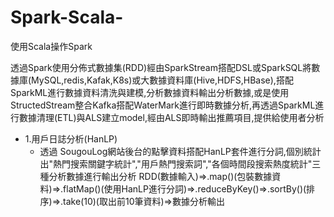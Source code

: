 # Spark-Scala-
使用Scala操作Spark

透過Spark使用分佈式數據集(RDD)經由SparkStream搭配DSL或SparkSQL將數據庫(MySQL,redis,Kafak,K8s)或大數據資料庫(Hive,HDFS,HBase),搭配SparkML進行數據資料清洗與建模,分析數據資料輸出分析數據,或是使用StructedStream整合Kafka搭配WaterMark進行即時數據分析,再透過SparkML進行數據清理(ETL)與ALS建立model,經由ALS即時輸出推薦項目,提供給使用者分析

- 1.用戶日誌分析(HanLP)
  - 透過 SougouLog網站後台的點擊資料搭配HanLP套件進行分詞,個別統計出"熱門搜索關鍵字統計","用戶熱門搜索詞","各個時間段搜索熱度統計"三種分析數據進行輸出分析
    RDD(數據輸入)=>.map()(包裝數據資料)=>.flatMap()(使用HanLP進行分詞)=>.reduceByKey()=>.sortBy()(排序)=>.take(10)(取出前10筆資料)=>數據分析輸出
